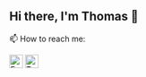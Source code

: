 ## Hi there, I'm Thomas 👋

📫 How to reach me:   
  
<a href="https://www.facebook.com/thomas.spornraft" target="_blank"><img src="https://cdn2.iconfinder.com/data/icons/social-media-2285/512/1_Facebook_colored_svg_copy-512.png" width="24px" alt="Facebook" /></a> 
<a href="https://twitter.com/TSpornraft" target="_blank"><img src="https://cdn2.iconfinder.com/data/icons/social-media-2285/512/1_Twitter_colored_svg-512.png" width="24px"  alt="Twitter"/></a>

<!--
**ThomasSpornraft/ThomasSpornraft** is a ✨ _special_ ✨ repository because its `README.md` (this file) appears on your GitHub profile.

Here are some ideas to get you started:

- 🔭 I’m currently working on ...
- 🌱 I’m currently learning ...
- 👯 I’m looking to collaborate on ...
- 🤔 I’m looking for help with ...
- 💬 Ask me about ...
- 📫 How to reach me: ...
- 😄 Pronouns: ...
- ⚡ Fun fact: ...
-->
